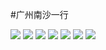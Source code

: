 #广州南沙一行

<div id="gallary">
<a href="photo/2014-04-12/1.jpg" title=""><img src="photo/2014-04-12/1.jpg" /></a>
<a href="photo/2014-04-12/2.jpg" title=""><img src="photo/2014-04-12/2.jpg" /></a>
<a href="photo/2014-04-12/3.jpg" title=""><img src="photo/2014-04-12/3.jpg" /></a>
<a href="photo/2014-04-12/4.jpg" title=""><img src="photo/2014-04-12/4.jpg" /></a>
<a href="photo/2014-04-12/5.jpg" title=""><img src="photo/2014-04-12/5.jpg" /></a>
<a href="photo/2014-04-12/6.jpg" title=""><img src="photo/2014-04-12/6.jpg" /></a>
<a href="photo/2014-04-12/7.jpg" title=""><img src="photo/2014-04-12/7.jpg" /></a>
</div>


